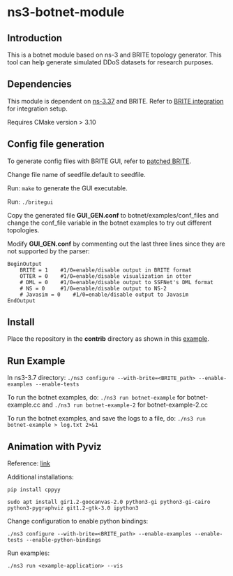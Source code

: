 # ns3-botnet-module

## Introduction

This is a botnet module based on ns-3 and BRITE topology generator. This tool can help generate simulated DDoS datasets for research purposes.

## Dependencies

This module is dependent on [ns-3.37](https://www.nsnam.org/releases/ns-3-37/) and BRITE. Refer to [BRITE integration](https://www.nsnam.org/docs/models/html/brite.html) for integration setup.

Requires CMake version > 3.10

## Config file generation

To generate config files with BRITE GUI, refer to [patched BRITE](https://github.com/nsol-nmsu/brite-patch.git).

Change file name of seedfile.default to seedfile.

Run: `make` to generate the GUI executable.

Run: `./britegui`

Copy the generated file **GUI_GEN.conf** to botnet/examples/conf_files and change the conf_file variable in the botnet examples to try out different topologies.

Modify **GUI_GEN.conf** by commenting out the last three lines since they are not supported by the parser:

    BeginOutput
    	BRITE = 1 	 #1/0=enable/disable output in BRITE format
    	OTTER = 0 	 #1/0=enable/disable visualization in otter
    	# DML = 0 	 #1/0=enable/disable output to SSFNet's DML format
    	# NS = 0	 #1/0=enable/disable output to NS-2
    	# Javasim = 0	 #1/0=enable/disable output to Javasim
    EndOutput

## Install

Place the repository in the **contrib** directory as shown in this [example](https://www.nsnam.org/docs/manual/html/new-modules.html).

## Run Example

In ns3-3.7 directory:
`./ns3 configure --with-brite=<BRITE_path> --enable-examples --enable-tests`

To run the botnet examples, do:
`./ns3 run botnet-example` for botnet-example.cc and `./ns3 run botnet-example-2` for botnet-example-2.cc

To run the botnet examples, and save the logs to a file, do:
`./ns3 run botnet-example > log.txt 2>&1`

## Animation with Pyviz

Reference: [link](https://blog.csdn.net/Graduate2015/article/details/129027889)

Additional installations:

`pip install cppyy`

`sudo apt install gir1.2-goocanvas-2.0 python3-gi python3-gi-cairo python3-pygraphviz git1.2-gtk-3.0 ipython3`

Change configuration to enable python bindings:

`./ns3 configure --with-brite=<BRITE_path> --enable-examples --enable-tests --enable-python-bindings`

Run examples:

`./ns3 run <example-application> --vis`
